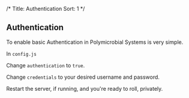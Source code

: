 /*
Title: Authentication
Sort: 1
*/

## Authentication

To enable basic Authentication in Polymicrobial Systems is very simple.

In `config.js`

Change `authentication` to `true`.

Change `credentials` to your desired username and password.

Restart the server, if running, and you're ready to roll, privately.